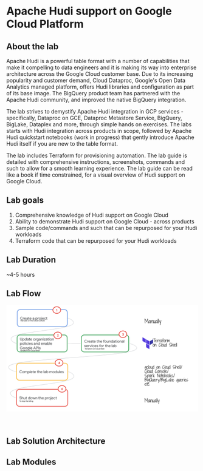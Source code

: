 # Apache Hudi support on Google Cloud Platform

## About the lab

Apache Hudi is a powerful table format with a number of capabilities that make it compelling to data engineers and it is making its way into enterprise architecture across the Google Cloud customer base. Due to its increasing popularity and customer demand, Cloud Dataproc, Google's Open Data Analytics managed platform, offers Hudi libraries and configuration as part of its base image. The BigQuery product team has partnered with the Apache Hudi community, and improved the native BigQuery integration.   

The lab strives to demystify Apache Hudi integration in GCP services - specifically, Dataproc on GCE, Dataproc Metastore Service, BigQuery, BigLake, Dataplex and more, through simple hands on exercises. The labs starts with Hudi integration across products in scope, followed by Apache Hudi quickstart notebooks (work in progress) that gently introduce Apache Hudi itself if you are new to the table format.

The lab includes Terraform for provisioning automation. The lab guide is detailed with comprehensive instructions, screenshots, commands and such to allow for a smooth learning experience. The lab guide can be read like a book if time constrained, for a visual overview of Hudi support on Google Cloud. 


## Lab goals

1. Comprehensive knowledge of Hudi support on Google Cloud
2. Ability to demonstrate Hudi support on Google Cloud - across products
3. Sample code/commands and such that can be repurposed for your Hudi workloads
4. Terraform code that can be repurposed for your Hudi workloads

## Lab Duration

~4-5 hours

## Lab Flow

![README](04-images/m00-01.png)   
<br><br>

## Lab Solution Architecture



## Lab Modules






